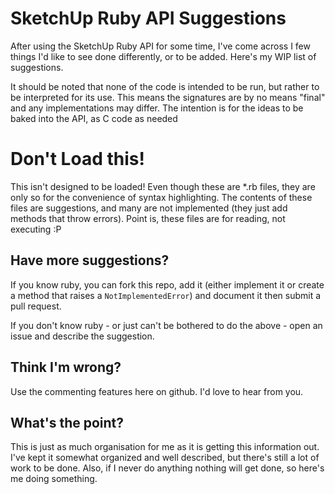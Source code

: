 # SketchUp Ruby API Suggestions

After using the SketchUp Ruby API for some time, I've come across I few things
I'd like to see done differently, or to be added. Here's my WIP list of
suggestions.

It should be noted that none of the code is intended to be run, but rather to
be interpreted for its use. This means the signatures are by no means "final"
and any implementations may differ. The intention is for the ideas to be baked
into the API, as C code as needed

# Don't Load this!

This isn't designed to be loaded! Even though these are *.rb files, they are
only so for the convenience of syntax highlighting. The contents of these files
are suggestions, and many are not implemented (they just add methods that
throw errors). Point is, these files are for reading, not executing :P

## Have more suggestions?

If you know ruby, you can fork this repo, add it (either implement it or
create a method that raises a `NotImplementedError`) and document it then
submit a pull request.

If you don't know ruby - or just can't be bothered to do the above - open an
issue and describe the suggestion.

## Think I'm wrong?

Use the commenting features here on github. I'd love to hear from you.

## What's the point?

This is just as much organisation for me as it is getting this information
out. I've kept it somewhat organized and well described, but there's still a
lot of work to be done. Also, if I never do anything nothing will get done, so
here's me doing something.
